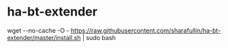 # ha-bt-extender

wget --no-cache -O - https://raw.githubusercontent.com/sharafullin/ha-bt-extender/master/install.sh | sudo bash
